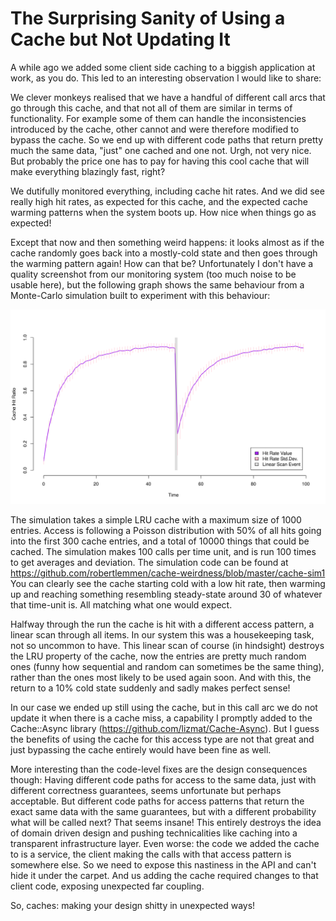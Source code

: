 The Surprising Sanity of Using a Cache but Not Updating It
==========================================================

A while ago we added some client side caching to a biggish application at work,
as you do. This led to an interesting observation I would like to share:

We clever monkeys realised that we have a handful of different call arcs that go
through this cache, and that not all of them are similar in terms of
functionality. For
example some of them can handle the inconsistencies introduced by the cache,
other cannot and were therefore modified to bypass the cache. So we end up with
different code paths that return pretty much the same data, "just" one cached
and one not. Urgh, not very nice. But probably the price one has to pay for 
having this cool cache that will make everything blazingly fast, right? 

We dutifully monitored everything, including cache hit rates. And we did see
really high hit rates, as expected for this cache, and the expected cache
warming patterns when the system boots up. How nice when things go as expected!

Except that now and then something weird happens: it looks almost as if the
cache randomly goes back into a mostly-cold state and then goes
through the warming pattern again! How can that be? Unfortunately I don't have a
quality screenshot from our monitoring system (too much noise to be usable
here), but the following graph shows the same behaviour from a Monte-Carlo
simulation built to experiment with this behaviour:


![weirdness1](weirdness.svg)

The simulation takes a simple LRU cache with a maximum size of 1000 entries.
Access is following a Poisson distribution with 50% of all hits going into the
first 300 cache entries, and a total of 10000 things that could be cached. The
simulation makes 100 calls per time unit, and is run 100 times to get averages
and deviation. The simulation code can be found at https://github.com/robertlemmen/cache-weirdness/blob/master/cache-sim1
You can clearly see the cache starting cold with a low hit rate, 
then warming up and reaching something resembling steady-state around 30 of 
whatever that time-unit is. All matching what one would expect.

Halfway through the run the cache is hit with a different access pattern, a
linear scan through all items. In our system this was a housekeeping task, not
so uncommon to have. This linear scan of course (in hindsight) destroys the LRU
property of the cache, now the entries are pretty much random ones (funny how
sequential and random can sometimes be the same thing), rather than the ones
most likely to be used again soon. And with this, the return to a 10% cold state 
suddenly and sadly makes perfect sense!

In our case we ended up still using the cache, but in this call arc we do not update it when
there is a cache miss, a capability I promptly added to the
Cache::Async library (https://github.com/lizmat/Cache-Async). But I 
guess the benefits of using the cache for this access type are not that great and just 
bypassing the cache entirely would have been fine as well.

More interesting than the code-level fixes are the design consequences though:
Having different code paths for access to the same data, just with different
correctness guarantees, seems unfortunate but perhaps acceptable. But different
code paths for access patterns that return the exact same data with the same
guarantees, but with a different probability what will be called next? That
seems insane! This entirely destroys the idea of domain driven design and
pushing technicalities like caching into a transparent infrastructure layer.
Even worse: the code we added the cache to is a service, the client making the
calls with that access pattern is somewhere else. So we need to expose this
nastiness in the API and can't hide it under the carpet. And us adding the cache
required changes to that client code, exposing unexpected far coupling.

So, caches: making your design shitty in unexpected ways!
